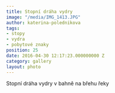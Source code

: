 ```yaml
---
title: Stopní dráha vydry
image: "/media/IMG_1413.JPG"
author: katerina-polednikova
tags:
- stopy
- vydra
- pobytové znaky
position: 25
date: 2016-04-30 12:17:23.000000000 Z
category: gallery
layout: photo
---
```

Stopní dráha vydry v bahně na břehu řeky
